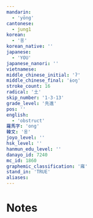 ```yaml
---
mandarin:
  - 'yōng'
cantonese:
  - jung1
korean:
  - '옹'
korean_native: ''
japanese:
  - 'YOU'
japanese_nanori: ''
vietnamese:
middle_chinese_initial: 'ʔ'
middle_chinese_final: 'ɨoŋ'
stroke_count: 16
radical: '土'
skip_number: '1-3-13'
grade_level: '先進'
pos: ''
english:
  - 'obstruct'
羅馬字: 'ong'
韓文: '옹'
joyo_level: ''
hsk_level: ''
hanmun_edu_level: ''
danayo_id: 7240
mc_id: 1860
graphemic_classification: '雍'
stand_in: 'TRUE'
aliases:
---
```


# Notes
